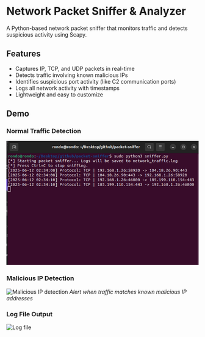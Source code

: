 # Network Packet Sniffer & Analyzer

A Python-based network packet sniffer that monitors traffic and detects suspicious activity using Scapy.

## Features

- Captures IP, TCP, and UDP packets in real-time
- Detects traffic involving known malicious IPs
- Identifies suspicious port activity (like C2 communication ports)
- Logs all network activity with timestamps
- Lightweight and easy to customize

## Demo


### Normal Traffic Detection
![Normal traffic](first.png)

### Malicious IP Detection
![Malicious IP detection](screenshots/malicious.png)
*Alert when traffic matches known malicious IP addresses*

### Log File Output
![Log file](screenshots/second.png)

